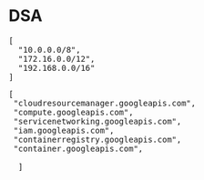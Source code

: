 # DSA
<pre>[<br>  "10.0.0.0/8",<br>  "172.16.0.0/12",<br>  "192.168.0.0/16"<br>]</pre> 

<pre>[<br> "cloudresourcemanager.googleapis.com",<br> "compute.googleapis.com", <br> "servicenetworking.googleapis.com", <br> "iam.googleapis.com", <br> "containerregistry.googleapis.com", <br> "container.googleapis.com",<br>
  ]<pre>
